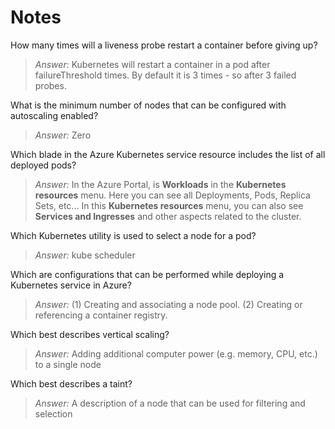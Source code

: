 # Notes

How many times will a liveness probe restart a container before giving up?

> *Answer:* Kubernetes will restart a container in a pod after failureThreshold times. By default it is 3 times - so after 3 failed probes.

What is the minimum number of nodes that can be configured with autoscaling enabled?

> *Answer:* Zero

Which blade in the Azure Kubernetes service resource includes the list of all deployed pods?

> *Answer:* In the Azure Portal, is **Workloads** in the **Kubernetes resources** menu. Here you can see all Deployments, Pods, Replica Sets, etc... In this **Kubernetes resources** menu, you can also see **Services and Ingresses** and other aspects related to the cluster.

Which Kubernetes utility is used to select a node for a pod?

> *Answer:* kube scheduler

Which are configurations that can be performed while deploying a Kubernetes service in Azure?

> *Answer:* (1) Creating and associating a node pool. (2) Creating or referencing a container registry.

Which best describes vertical scaling?

> *Answer:* Adding additional computer power (e.g. memory, CPU, etc.) to a single node

Which best describes a taint?

> *Answer:* A description of a node that can be used for filtering and selection

